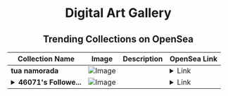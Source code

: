 <div align="center">

# Digital Art Gallery

## Trending Collections on OpenSea

| Collection Name                       | Image                                                                                     | Description                       | OpenSea Link                                                                                          |
|---------------------------------------|-------------------------------------------------------------------------------------------|-----------------------------------|--------------------------------------------------------------------------------------------------------|
| **tua namorada** | ![Image](https://i.seadn.io/s/raw/files/f39841c8558572fa3c83cb0db857ea8e.jpg?w=500&auto=format?w=200&auto=format) |  | <details><summary>Link</summary>[tua namorada](https://opensea.io/collection/tua-namorada)</details> |
| **<details><summary>46071's Followe...</summary>46071's Follower</details>** | ![Image](https://i.seadn.io/s/raw/files/19f9f090920392cc3650cbdf4361755b.png?w=500&auto=format?w=200&auto=format) |  | <details><summary>Link</summary>[46071's Follower](https://opensea.io/collection/46071-s-follower)</details> |

</div>